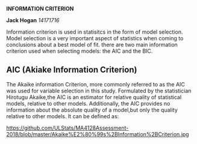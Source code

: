 __INFORMATION CRITERION__

**Jack Hogan**
*14171716*

Information criterion is used in statisitcs in the form of model selection.
Model selection is a very important aspect of statistics when coming to conclusions about a best model of fit.
there are two main information criterion used when selecting models: the AIC and the BIC.

## AIC (Akiake Information Criterion)

The Akaike information Criterion, more commonly referred to as the AIC was used for variable selection in this study.  Formulated by the statistician Hirotugu Akaike,the AIC is an estimator for relative quality of statistical models, relative to other models. Additionally, the AIC provides no information about the absolute quality of a model,but only the quality relative to other models.  It can be defined as:


https://github.com/ULStats/MA4128Assessment-2018/blob/master/Akaike%E2%80%99s%2BInformation%2BCriterion.jpg
